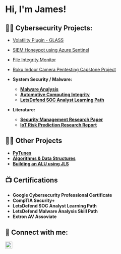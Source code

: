 <h1>Hi, I'm James!

<h2>👨‍💻 Cybersecurity Projects:</h2>

- [Volatility Plugin - GLASS](https://github.com/James1950/GLASS-volatility)
- [SIEM Honeypot using Azure Sentinel](https://github.com/James1950/SIEM-Honeypot---Sentinel-Lab)
- [File Integrity Monitor](https://github.com/James1950/File-Integrity-Monitor)
- [Roku Indoor Camera Pentesting Capstone Project](https://github.com/James1950/IoT-Pentest-Roku-Indoor-Camera)
  
-
  <b> System Security / Malware: <b>
  - [Malware Analysis](https://github.com/James1950/Malware-Analysis)
  - [Automotive Computing Integrity](https://github.com/James1950/autoComputingIntegrityProj)
  - [LetsDefend SOC Analyst Learning Path](https://github.com/James1950/LetsDefend-SOC-Analyst-Learning-Path)
-
  <b> Literature: <b>
  - [Security Management Research Paper](https://github.com/James1950/CBL-Security-Research-Paper)
  - [IoT Risk Prediction Research Report](https://github.com/James1950/System-Security---IoT-Device-Risk-Prediction-Research-Presentation)
<h2>👨‍💻 Other Projects</h2>

- [PyTunes](https://github.com/James1950/pytunes)
- [Algorithms & Data Structures](https://github.com/James1950/Data-Structures-and-Algorithms-)
- [Building an ALU using JLS](https://github.com/James1950/Building-an-ALU-using-JLS)
  
<h2>📺 Certifications</h2>

- Google Cybersecurity Professional Certificate 
- CompTIA Security+ 
- LetsDefend SOC Analyst Learning Path 
- LetsDefend Malware Analysis Skill Path
- Extron AV Assoviate



<h2> 🤳 Connect with me:</h2>

[<img align="left" alt="JoshMadakor | LinkedIn" width="22px" src="https://cdn.jsdelivr.net/npm/simple-icons@v3/icons/linkedin.svg" />][linkedin]

[linkedin]: https://linkedin.com/in/james-baumhardt-0a166a250

